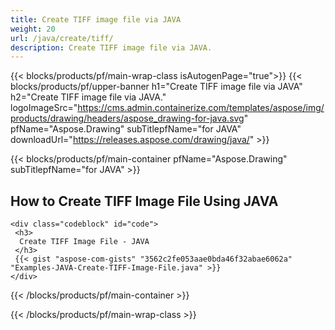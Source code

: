 ```yaml
---
title: Create TIFF image file via JAVA
weight: 20
url: /java/create/tiff/
description: Create TIFF image file via JAVA.
---
```


{{< blocks/products/pf/main-wrap-class isAutogenPage="true">}}
{{< blocks/products/pf/upper-banner h1="Create TIFF image file via JAVA" h2="Create TIFF image file via JAVA." logoImageSrc="https://cms.admin.containerize.com/templates/aspose/img/products/drawing/headers/aspose_drawing-for-java.svg" pfName="Aspose.Drawing" subTitlepfName="for JAVA" downloadUrl="https://releases.aspose.com/drawing/java/" >}}

{{< blocks/products/pf/main-container pfName="Aspose.Drawing" subTitlepfName="for JAVA" >}}

<h2>How to Create TIFF Image File Using JAVA</h2>

    <div class="codeblock" id="code">
     <h3>
      Create TIFF Image File - JAVA
     </h3>
     {{< gist "aspose-com-gists" "3562c2fe053aae0bda46f32abae6062a" "Examples-JAVA-Create-TIFF-Image-File.java" >}}
    </div>

{{< /blocks/products/pf/main-container >}}


{{< /blocks/products/pf/main-wrap-class >}}

